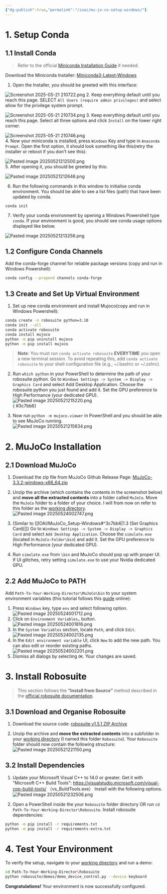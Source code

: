 ```yaml
---
{"dg-publish":true,"permalink":"/ioai/mu-jo-co-setup-windows/"}
---
```



# 1. Setup Conda 
## 1.1 Install Conda
> Refer to the official [Miniconda Installation Guide](https://www.anaconda.com/docs/getting-started/miniconda/install) if needed.

Download the Miniconda Installer: [Miniconda3-Latest-Windows](https://repo.anaconda.com/miniconda/Miniconda3-latest-Windows-x86_64.exe)  

1. Open the Installer, you should be greeted with this interface:  

![Screenshot 2025-05-21 210722.png](/img/user/Attachments/Screenshot%202025-05-21%20210722.png)
2. Keep everything default until you reach this page. SELECT `All Users (require admin privileges)` and select allow for the privilege system prompt.  

![Screenshot 2025-05-21 210734.png](/img/user/Attachments/Screenshot%202025-05-21%20210734.png)
3. Keep everything default until you reach this page. Select all three options and click `Install` on the lower right corner.  

![Screenshot 2025-05-21 210746.png](/img/user/Attachments/Screenshot%202025-05-21%20210746.png)  
4. Now your miniconda is installed, press `Windows` Key and type in `Anaconda Prompt`. Open the first option, it should look something like this(retry the installer or reboot if you don't see this):  

![Pasted image 20250521212500.png](/img/user/Attachments/Pasted%20image%2020250521212500.png)  
5. After opening it, you should be greeted by this:

![Pasted image 20250521212646.png](/img/user/Attachments/Pasted%20image%2020250521212646.png)  

6. Run the following commands in this window to initialise conda environment. You should be able to see a list files (path) that have been updated by conda.

```shell
conda init
```

7. Verify your conda environment by opening a Windows Powershell type `conda`. If your environment is good, you should see conda usage options displayed like below.  

![Pasted image 20250521213256.png](/img/user/Attachments/Pasted%20image%2020250521213256.png)  
## 1.2 Configure Conda Channels

Add the conda-forge channel for reliable package versions (copy and run in Windows Powershell):
```sh
conda config --prepend channels conda-forge
```

## 1.3 Create and Set Up Virtual Environment

1. Set up new conda environment and install Mujoco(copy and run in Windows Powershell):
```sh
conda create -n robosuite python=3.10  
conda init --all  
conda activate robosuite  
conda install mujoco  
python -m pip uninstall mujoco
python -m pip install mujoco
```
> **Note**: You must run `conda activate robosuite` **EVERYTIME** you open a new terminal session.
> To avoid repeating this, add `conda activate robosuite` to your shell configuration file (e.g., ~/.bashrc or ~/.zshrc).

2. Run `which python` in your PowerShell to determine the path of your robosuite python. Go to `Windows Settings -> System -> Display -> Graphics Card` and select Add Desktop Application. Choose the robosuite python you just found and add it. Set the GPU preference to High Performance (your dedicated GPU). 
![Pasted image 20250521215220.png](/img/user/Attachments/Pasted%20image%2020250521215220.png)  
{ #3c7bb6}


3. Now run `python -m mujoco.viewer` in PowerShell and you should be able to see MuJoCo running.  
![Pasted image 20250521215634.png](/img/user/Attachments/Pasted%20image%2020250521215634.png)  

<div style="page-break-after: always;"></div>

# 2. MuJoCo Installation
## 2.1 Download MuJoCo
1. Download the zip file from MuJoCo Github Release Page: [MuJoCo-3.3.2-windows-x86_64.zip](https://github.com/google-deepmind/mujoco/releases/download/3.3.2/mujoco-3.3.2-windows-x86_64.zip)

2. Unzip the archive (which contains the contents in the screenshot below) and **move all the extracted contents** into a folder called `MuJoCo`. Move the `MuJoCo` folder to a folder of your choice. I will from now on refer to this folder as the <u>working directory</u>.
![Pasted image 20250524002747.png](/img/user/Attachments/Pasted%20image%2020250524002747.png)

3. (Similar to [[IOAI/MuJoCo_Setup-Windows#^3c7bb6\|1.3 (Set Graphics Card)]]) Go to `Windows Settings -> System -> Display -> Graphics Card` and select `Add Desktop Application`. Choose the `simulate.exe` (located in `MuJoCo-Folder\bin`) and add it. Set the GPU preference to High Performance (your dedicated GPU).

4. Run `simulate.exe` from `\bin` and MuJoCo should pop up with proper UI. If UI glitches, retry setting `simulate.exe` to use your Nvidia dedicated GPU.

## 2.2 Add MuJoCo to PATH
Add `Path-To-Your-Working-Director\MuJoCo\bin` to your system environment variables (this tutorial follows this [guide](https://www.eukhost.com/kb/how-to-add-to-the-path-on-windows-10-and-windows-11/) online):
1. Press `Windows` key, type `env` and select following option.
  ![Pasted image 20250524001712.png](/img/user/Attachments/Pasted%20image%2020250524001712.png)
2. Click on `Environment Variables…` button.
  ![Pasted image 20250524001816.png](/img/user/Attachments/Pasted%20image%2020250524001816.png)
3. In the `System Variables` section, locate `Path`, and click `Edit`.
  ![Pasted image 20250524002135.png](/img/user/Attachments/Pasted%20image%2020250524002135.png)
4. In the `Edit environment variable` UI, click `New` to add the new path. You can also edit or reorder existing paths.
  ![Pasted image 20250524002201.png](/img/user/Attachments/Pasted%20image%2020250524002201.png)
5. Dismiss all dialogs by selecting `OK`. Your changes are saved.

<div style="page-break-after: always;"></div>

# 3. Install Robosuite
>This section follows the **“Install from Source”** method described in the [official robosuite documentation](https://robosuite.ai/docs/installation.html).  

## 3.1 Download and Organise Robosuite
1. Download the source code: [robosuite v1.5.1 ZIP Archive](https://github.com/ARISE-Initiative/robosuite/archive/refs/tags/v1.5.1.zip)  

2. Unzip the archive and **move the extracted contents** into a subfolder in your <u>working directory</u> (I named this folder `Robosuite`). Your `Robosuite` folder should now contain the following structure:  
![Pasted image 20250521221150.png](/img/user/Attachments/Pasted%20image%2020250521221150.png)  

## 3.2 Install Dependencies

1. Update your Microsoft Visual C++ to 14.0 or greater. Get it with "Microsoft C++ Build Tools": https://visualstudio.microsoft.com/visual-cpp-build-tools/ （vs_BuildTools.exe）
Install with the following options.
![Pasted image 20250521232506.png](/img/user/Attachments/Pasted%20image%2020250521232506.png)  

2. Open a PowerShell inside the your `Robosuite` folder directory OR run `cd Path-To-Your-Working-Director\Robosuite`. Install robosuite dependencies:

```sh
python -m pip install -r requirements.txt
python -m pip install -r requirements-extra.txt
```

<div style="page-break-after: always;"></div>

# 4. Test Your Environment

To verify the setup, navigate to your <u>working directory</u> and run a demo:
```sh
cd Path-To-Your-Working-Director\Robosuite
python robosuite/demos/demo_device_control.py --device keyboard
```

**Congratulations!** Your environment is now successfully configured.